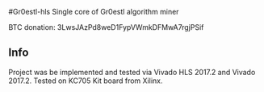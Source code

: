 #Gr0estl-hls
Single core of Gr0estl algorithm miner

BTC donation: 3LwsJAzPd8weD1FypVWmkDFMwA7rgjPSif

## Info
Project was be implemented and tested via Vivado HLS 2017.2 and Vivado 2017.2. Tested on KC705 Kit board from Xilinx.
